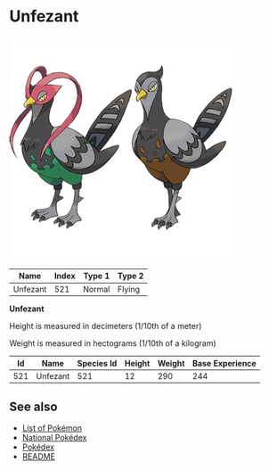 # Unfezant


![Unfezant](images/521.png)

| **Name** | **Index** | **Type 1** | **Type 2** |
|----|----|----|----|
| Unfezant | 521 | Normal | Flying  |

**Unfezant** 


Height is measured in decimeters (1/10th of a meter)

Weight is measured in hectograms (1/10th of a kilogram)

| **Id** | **Name** | **Species Id** | **Height** | **Weight** | **Base Experience** |
|--------|----------|----------------|------------|------------|---------------------|
| 521 | Unfezant | 521 | 12 | 290 | 244 |


## See also

- [List of Pokémon](../pokemon.md)
- [National Pokédex](../national_pokedex.md)
- [Pokédex](../pokedex.md)
- [README](../README.md)
